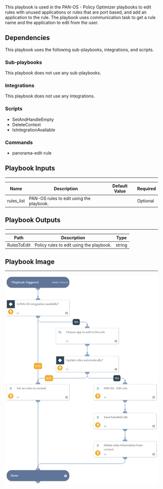 This playbook is used in the PAN-OS - Policy Optimizer playbooks to edit rules with unused applications or rules that are port based, and add an application to the rule.
The playbook uses communication task to get a rule name and the application to edit from the user.

## Dependencies
This playbook uses the following sub-playbooks, integrations, and scripts.

### Sub-playbooks
This playbook does not use any sub-playbooks.

### Integrations
This playbook does not use any integrations.

### Scripts
* SetAndHandleEmpty
* DeleteContext
* IsIntegrationAvailable

### Commands
* panorama-edit-rule

## Playbook Inputs
---

| **Name** | **Description** | **Default Value** | **Required** |
| --- | --- | --- | --- |
| rules_list | PAN-OS rules to edit using the playbook. |  | Optional |

## Playbook Outputs
---

| **Path** | **Description** | **Type** |
| --- | --- | --- |
| RulesToEdit | Policy rules to edit using the playbook. | string |

## Playbook Image
---
![Policy Optimizer - Add Applications to Policy Rules](https://github.com/demisto/content/raw/82df056cff9dc4ce8b0753b341a4434593fa4608/Packs/PANOSPolicyOptimizer/doc_files/Policy_Optimizer_-_Add_Applications_to_Policy_Rules.png?raw=true)
